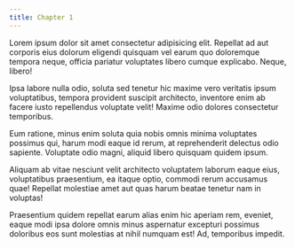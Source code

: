 ```yaml
---
title: Chapter 1
---
```


Lorem ipsum dolor sit amet consectetur adipisicing elit. Repellat ad aut
corporis eius dolorum eligendi quisquam vel earum quo doloremque tempora neque,
officia pariatur voluptates libero cumque explicabo. Neque, libero!

Ipsa labore nulla odio, soluta sed tenetur hic maxime vero veritatis ipsum
voluptatibus, tempora provident suscipit architecto, inventore enim ab facere
iusto repellendus voluptate velit! Maxime odio dolores consectetur temporibus.

Eum ratione, minus enim soluta quia nobis omnis minima voluptates possimus qui,
harum modi eaque id rerum, at reprehenderit delectus odio sapiente. Voluptate
odio magni, aliquid libero quisquam quidem ipsum.

Aliquam ab vitae nesciunt velit architecto voluptatem laborum eaque eius,
voluptatibus praesentium, ea itaque optio, commodi rerum accusamus quae!
Repellat molestiae amet aut quas harum beatae tenetur nam in voluptas!

Praesentium quidem repellat earum alias enim hic aperiam rem, eveniet, eaque
modi ipsa dolore omnis minus aspernatur excepturi possimus doloribus eos sunt
molestias at nihil numquam est! Ad, temporibus impedit.
